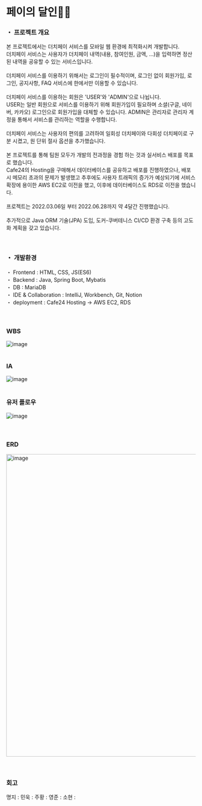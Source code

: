 <br>

# 페이의 달인🚴🏻

### ・ 프로젝트 개요

본 프로젝트에서는 더치페이 서비스를 모바일 웹 환경에 최적화시켜 개발합니다.<br> 
더치페이 서비스는 사용자가 더치페이 내역(내용, 참여인원, 금액, ...)을 입력하면 정산된 내역을 공유할 수 있는 서비스입니다.<br>
<br>
더치페이 서비스를 이용하기 위해서는 로그인이 필수적이며, 로그인 없이 회원가입, 로그인, 공지사항, FAQ 서비스에 한에서만 이용할 수 있습니다.<br>
<br>
더치페이 서비스를 이용하는 회원은 'USER'와 'ADMIN'으로 나뉩니다.<br>
USER는 일반 회원으로 서비스를 이용하기 위해 회원가입이 필요하며 소셜(구글, 네이버, 카카오) 로그인으로 회원가입을 대체할 수 있습니다. ADMIN은 관리자로 관리자 계정을 통해서 서비스를 관리하는 역할을 수행합니다.<br>
<br>
더치페이 서비스는 사용자의 편의를 고려하여 일회성 더치페이와 다회성 더치페이로 구분 시켰고, 원 단위 절사 옵션을 추가했습니다.<br>
<br>
본 프로젝트를 통해 팀원 모두가 개발의 전과정을 경험 하는 것과 실서비스 배포를 목표로 했습니다.<br>
Cafe24의 Hosting을 구매해서 데이터베이스를 공유하고 배포를 진행하였으나, 배포시 메모리 초과의 문제가 발생했고 추후에도 사용자 트래픽의 증가가 예상되기에 서비스 확장에 용이한 AWS EC2로 이전을 했고, 이후에 데이터베이스도 RDS로 이전을 했습니다.<br> 
<br>
프로젝트는 2022.03.06일 부터 2022.06.28까지 약 4달간 진행했습니다.<br>
<br>
추가적으로 Java ORM 기술(JPA) 도입, 도커-쿠버테니스 CI/CD 환경 구축 등의 고도화 계획을 갖고 있습니다.<br>
<br>
<br>
### ・ 개발환경

・ Frontend : HTML, CSS, JS(ES6)<br>
・ Backend : Java, Spring Boot, Mybatis<br>
・ DB : MariaDB<br>
・ IDE & Collaboration : IntelliJ, Workbench, Git, Notion<br>
・ deployment : Cafe24 Hosting -> AWS EC2, RDS<br>
<br>
<br>

### WBS
![image](https://user-images.githubusercontent.com/88137420/175780403-9e9c8024-1c49-4867-a57f-c730fd222ccf.png)
<br>
<br>
### IA
![image](https://user-images.githubusercontent.com/88137420/175779853-12469885-c342-4fff-991c-19991814c165.png)
<br>
<br>
### 유저 플로우
![image](https://user-images.githubusercontent.com/88137420/173076035-a85a0796-9ee7-4d67-ba50-4add2033c1df.png)<br>
<br>
<br>
### ERD
<img width="804" alt="image" src="https://user-images.githubusercontent.com/88137420/173076070-e09352ff-6f22-4e18-8b7d-c9e98d64ff91.png"><br>
<br>
<br>
### 회고
명지 :
민욱 : 
주황 :
영준 :
소현 :
